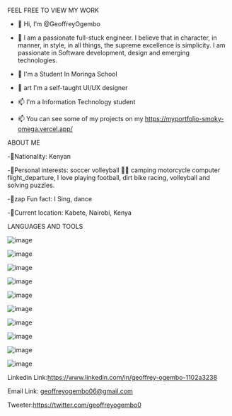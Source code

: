 


FEEL FREE TO VIEW MY WORK






- 👋 Hi, I’m @GeoffreyOgembo

- 👀 I am a passionate full-stuck engineer. I believe that in character, in manner, in style, in all things, the supreme excellence is simplicity. I am 
   passionate in Software development, design and emerging technologies.

- 🌱  I'm a Student In Moringa School

- 💞️ art I'm a self-taught UI/UX designer

- 📫 I'm a Information Technology student

- 📫 You can see some of my projects on my https://myportfolio-smoky-omega.vercel.app/

ABOUT ME

-👋Nationality: Kenyan

-👋Personal interests: soccer volleyball 💪🏽 camping motorcycle computer flight_departure, I love playing football, dirt bike racing, volleyball and         solving puzzles.

-👋zap Fun fact: I Sing, dance

-👋Current location: Kabete, Nairobi, Kenya

LANGUAGES AND TOOLS

![image](https://user-images.githubusercontent.com/106180266/196392617-1c3e345d-6244-477c-a634-53c09c56cd39.png)


![image](https://user-images.githubusercontent.com/106180266/196393476-62f0ba7e-5dd7-4f7c-9729-3995b6b88a4b.png)


![image](https://user-images.githubusercontent.com/106180266/196393605-a22a9ec7-78e8-4627-91a2-4651d1e7933f.png)


![image](https://user-images.githubusercontent.com/106180266/196393740-f9bdec37-7a99-4a2b-a77a-c1b13d12841a.png)



![image](https://user-images.githubusercontent.com/106180266/196393865-64819242-d8f9-48be-a7b7-9464c8e9aacb.png)


![image](https://user-images.githubusercontent.com/106180266/196394016-f071d34d-41b9-45a9-8254-14f9f2e83d25.png)


![image](https://user-images.githubusercontent.com/106180266/196392736-187e3250-3571-4859-b943-651dbc6fd310.png)


![image](https://user-images.githubusercontent.com/106180266/196392847-7466eca5-e943-4b12-bf9b-6ff03b91c15d.png)


![image](https://user-images.githubusercontent.com/106180266/196393039-74f4b9cc-d448-45dc-8dd5-4651efb126da.png)


![image](https://user-images.githubusercontent.com/106180266/196393182-5c6edba4-2733-4189-a161-27d937b29e59.png)


Linkedin Link:https://www.linkedin.com/in/geoffrey-ogembo-1102a3238

Email Link: geoffreyogembo06@gmail.com

Tweeter:https://twitter.com/geoffreyogembo0










